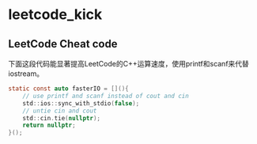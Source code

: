 # leetcode_kick

## LeetCode Cheat code
下面这段代码能显著提高LeetCode的C++运算速度，使用printf和scanf来代替iostream。
```c
static const auto fasterIO = [](){
    // use printf and scanf instead of cout and cin
    std::ios::sync_with_stdio(false);
    // untie cin and cout
    std::cin.tie(nullptr);
    return nullptr;
}();
```